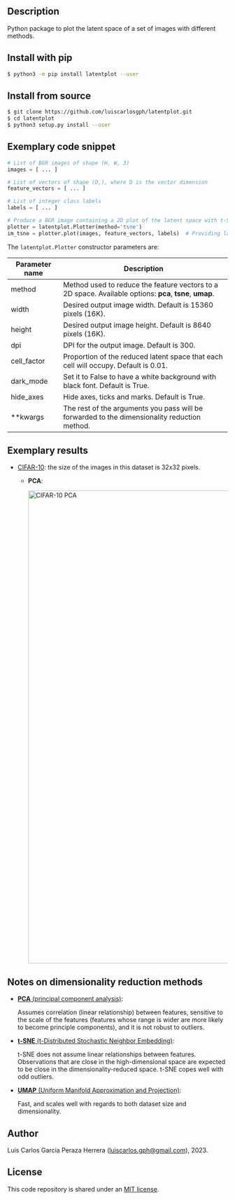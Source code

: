 Description
-----------

Python package to plot the latent space of a set of images with different methods.


Install with pip
----------------

```bash
$ python3 -m pip install latentplot --user
```


Install from source
-------------------

```bash
$ git clone https://github.com/luiscarlosgph/latentplot.git
$ cd latentplot
$ python3 setup.py install --user
```


Exemplary code snippet
----------------------

```python
# List of BGR images of shape (H, W, 3)
images = [ ... ]           

# List of vectors of shape (D,), where D is the vector dimension
feature_vectors = [ ... ]  

# List of integer class labels
labels = [ ... ]           

# Produce a BGR image containing a 2D plot of the latent space with t-SNE
plotter = latentplot.Plotter(method='tsne')                              
im_tsne = plotter.plot(images, feature_vectors, labels)  # Providing labels is optional
```

The `latentplot.Plotter` constructor parameters are:

| Parameter name | Description |
| -------------- | ----------- |
| method         | Method used to reduce the feature vectors to a 2D space. Available options: **pca**, **tsne**, **umap**. |
| width          | Desired output image width. Default is 15360 pixels (16K). |
| height         | Desired output image height. Default is 8640 pixels (16K). |
| dpi            | DPI for the output image. Default is 300. |
| cell_factor    | Proportion of the reduced latent space that each cell will occupy. Default is 0.01. |                         
| dark_mode      | Set it to False to have a white background with black font. Default is True. |          
| hide_axes      | Hide axes, ticks and marks. Default is True. |  
| **kwargs       | The rest of the arguments you pass will be forwarded to the dimensionality reduction method. |


Exemplary results
-----------------

* [CIFAR-10](https://www.cs.toronto.edu/~kriz/cifar.html): the size of the images in this dataset is 32x32 pixels.
   * **PCA**:
   
      <img src="https://github.com/luiscarlosgph/latentplot/blob/main/test/data/pca.png" alt="CIFAR-10 PCA" width="1920" height="1080"> 
   

<!---
* [PascalVOC](http://host.robots.ox.ac.uk/pascal/VOC):

   TODO

* [Cholec80](http://camma.u-strasbg.fr/datasets):

   TODO
-->

Notes on dimensionality reduction methods
-----------------------------------------

* [**PCA** (principal component analysis)](https://www.tandfonline.com/doi/abs/10.1080/14786440109462720): 

   Assumes correlation (linear relationship) between features, sensitive to the scale of the features 
   (features whose range is wider are more likely to become principle components), and it is not robust to outliers.

* [**t-SNE** (t-Distributed Stochastic Neighbor Embedding)](https://www.jmlr.org/papers/v9/vandermaaten08a.html): 

   t-SNE does not assume linear relationships between features.
   Observations that are close in the high-dimensional space are expected to be close in the dimensionality-reduced space. 
   t-SNE copes well with odd outliers.

* [**UMAP** (Uniform Manifold Approximation and Projection)](https://arxiv.org/abs/1802.03426): 

   Fast, and scales well with regards to both dataset size and dimensionality.


Author
------

Luis Carlos Garcia Peraza Herrera (luiscarlos.gph@gmail.com), 2023.


License
-------

This code repository is shared under an [MIT license](LICENSE).
